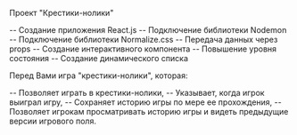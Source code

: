 Проект "Крестики-нолики"

-- Создание приложения React.js
-- Подключение библиотеки Nodemon
-- Подключение библиотеки Normalize.css
-- Передача данных через props
-- Создание интерактивного компонента
-- Повышение уровня состояния
-- Создание динамического списка

Перед Вами игра "крестики-нолики", которая:

-- Позволяет играть в крестики-нолики,
-- Указывает, когда игрок выиграл игру,
-- Сохраняет историю игры по мере ее прохождения,
-- Позволяет игрокам просматривать историю игры и видеть предыдущие версии игрового поля.